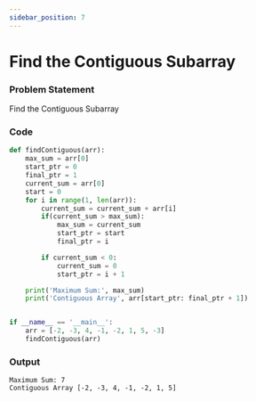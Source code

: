 ```yaml
---
sidebar_position: 7
---
```


# Find the Contiguous Subarray

### Problem Statement

Find the Contiguous Subarray

### Code

```python title="Python Code"
def findContiguous(arr):
    max_sum = arr[0]
    start_ptr = 0
    final_ptr = 1
    current_sum = arr[0]
    start = 0
    for i in range(1, len(arr)):
        current_sum = current_sum + arr[i]
        if(current_sum > max_sum):
            max_sum = current_sum
            start_ptr = start
            final_ptr = i

        if current_sum < 0:
            current_sum = 0
            start_ptr = i + 1

    print('Maximum Sum:', max_sum)
    print('Contiguous Array', arr[start_ptr: final_ptr + 1])


if __name__ == '__main__':
    arr = [-2, -3, 4, -1, -2, 1, 5, -3]
    findContiguous(arr)
```

### Output

```log title="output"
Maximum Sum: 7
Contiguous Array [-2, -3, 4, -1, -2, 1, 5]
```
